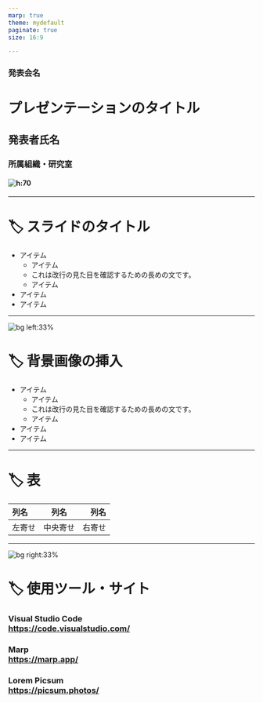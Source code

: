 ```yaml
---
marp: true
theme: mydefault
paginate: true
size: 16:9

---
```

<!-- _class: lead invert -->
<!-- _paginate: false -->

### 発表会名

# **プレゼンテーションのタイトル**
## 発表者氏名

### 所属組織・研究室

#### ![h:70](https://www.tsukuba.ac.jp/assets/img/common/logo-w.svg)

---
# :label: スライドのタイトル

- アイテム
    - アイテム
    - これは改行の見た目を確認するための長めの文です。
    - アイテム
- アイテム
- アイテム

---
![bg left:33%](https://picsum.photos/720?image=1035)

# :label: 背景画像の挿入

- アイテム
    - アイテム
    - これは改行の見た目を確認するための長めの文です。
    - アイテム
- アイテム
- アイテム

---
# :label: 表

|列名|列名|列名|
|:--|:--:|--:|
|左寄せ|中央寄せ|右寄せ|

---
![bg right:33%](https://picsum.photos/720?image=755)
<!-- _class: lead -->
<!-- _footer: '' -->

# :label: 使用ツール・サイト

### Visual Studio Code<br/>https://code.visualstudio.com/

### Marp<br/>https://marp.app/

### Lorem Picsum<br/>https://picsum.photos/
